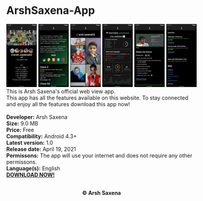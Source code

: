 # ArshSaxena-App
<img src="https://raw.githubusercontent.com/arshsaxena/ArshSaxena-App/main/github-readme-resources/screenshot.jpg?token=APYVMDJR2ZIUBLIE2GOBJMTAPWBYE">
This is Arsh Saxena's official web view app. <br>
This app has all the features available on this website. To stay connected and enjoy all the features download this app now!
<br>
<br>
<b>Developer:</b> Arsh Saxena <br>
<b>Size:</b> 9.0 MB <br>
<b>Price:</b> Free <br>
<b>Compatibility:</b> Android 4.3+ <br>
<b>Latest version:</b> 1.0 <br>
<b>Release date:</b> April 19, 2021 <br>
<b>Permissons:</b> The app will use your internet and does not require any other permissons. <br>
<b>Language(s):</b> English <br>
<b><a href="https://arshsaxena.github.io/pages/app/">DOWNLOAD NOW!</a></b> <br><br>
<p align="center">
  <b>© Arsh Saxena</b>
 </p>
